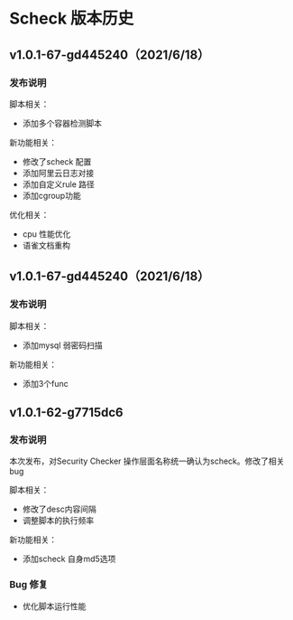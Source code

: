 # Scheck 版本历史

## v1.0.1-67-gd445240（2021/6/18）
### 发布说明

脚本相关：

- 添加多个容器检测脚本

新功能相关：

- 修改了scheck 配置
- 添加阿里云日志对接
- 添加自定义rule 路径
- 添加cgroup功能

优化相关：
- cpu 性能优化
- 语雀文档重构


## v1.0.1-67-gd445240（2021/6/18）
### 发布说明

脚本相关：

- 添加mysql 弱密码扫描

新功能相关：

- 添加3个func




## v1.0.1-62-g7715dc6
### 发布说明

本次发布，对Security Checker 操作层面名称统一确认为scheck。修改了相关bug

脚本相关：

- 修改了desc内容间隔
- 调整脚本的执行频率

新功能相关：

- 添加scheck 自身md5选项

### Bug 修复

- 优化脚本运行性能

